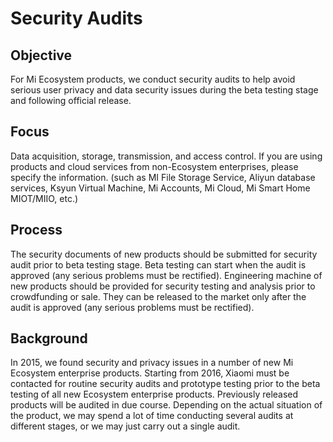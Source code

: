 # Security Audits

## Objective

For Mi Ecosystem products, we conduct security audits to help avoid serious user privacy and data security issues during the beta testing stage and following official release.

## Focus

Data acquisition, storage, transmission, and access control. If you are using products and cloud services from non-Ecosystem enterprises, please specify the information. (such as MI File Storage Service, Aliyun database services, Ksyun Virtual Machine, Mi Accounts, Mi Cloud, Mi Smart Home MIOT/MIIO, etc.)

## Process

The security documents of new products should be submitted for security audit prior to beta testing stage. Beta testing can start when the audit is approved (any serious problems must be rectified). Engineering machine of new products should be provided for security testing and analysis prior to crowdfunding or sale. They can be released to the market only after the audit is approved (any serious problems must be rectified).

## Background

In 2015, we found security and privacy issues in a number of new Mi Ecosystem enterprise products. Starting from 2016, Xiaomi must be contacted for routine security audits and prototype testing prior to the beta testing of all new Ecosystem enterprise products. Previously released products will be audited in due course. Depending on the actual situation of the product, we may spend a lot of time conducting several audits at different stages, or we may just carry out a single audit.
